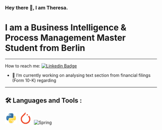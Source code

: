 ### Hey there 👋, I am Theresa. 

# I am a Business Intelligence & Process Management Master Student from Berlin

---

How to reach me: [![Linkedin Badge](https://img.shields.io/badge/-kakbar-blue?style=flat&logo=Linkedin&logoColor=white)](https://www.linkedin.com/in/theresa-marie-e-94438914b)


- 🔭 I’m currently working on analysing text section from financial filings (Form 10-K) regarding


---
## :hammer_and_wrench: Languages and Tools :
<div>
  <img src="https://github.com/devicons/devicon/blob/master/icons/python/python-original.svg" title="Java" alt="Java" width="40" height="40"/>&nbsp;
  <img src="https://github.com/devicons/devicon/blob/master/icons/pytorch/pytorch-original.svg" title="React" alt="React" width="40" height="40"/>&nbsp;
  <img src="https://apps.apple.com/de/app/qlik-sense-client-managed/id1217049362" title="Spring" alt="Spring" width="40" height="40"/>&nbsp;
</div>
